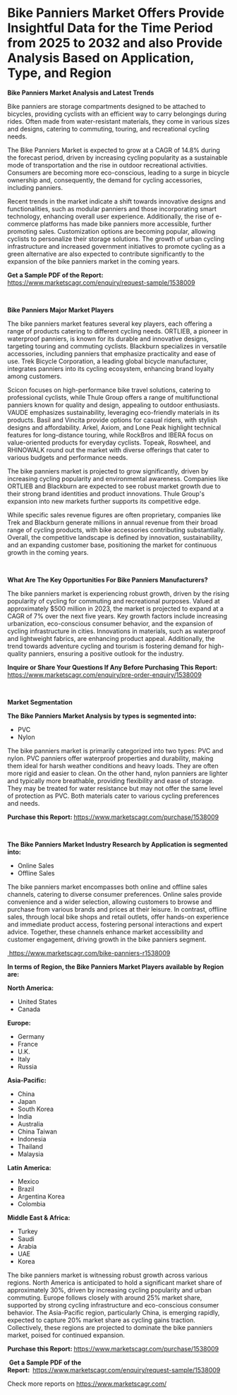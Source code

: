 <p><h1>Bike Panniers Market Offers Provide Insightful Data for the Time Period from 2025 to 2032 and also Provide Analysis Based on Application, Type, and Region</h1></p><p><strong>Bike Panniers Market Analysis and Latest Trends</strong></p>
<p><p>Bike panniers are storage compartments designed to be attached to bicycles, providing cyclists with an efficient way to carry belongings during rides. Often made from water-resistant materials, they come in various sizes and designs, catering to commuting, touring, and recreational cycling needs. </p><p>The Bike Panniers Market is expected to grow at a CAGR of 14.8% during the forecast period, driven by increasing cycling popularity as a sustainable mode of transportation and the rise in outdoor recreational activities. Consumers are becoming more eco-conscious, leading to a surge in bicycle ownership and, consequently, the demand for cycling accessories, including panniers.</p><p>Recent trends in the market indicate a shift towards innovative designs and functionalities, such as modular panniers and those incorporating smart technology, enhancing overall user experience. Additionally, the rise of e-commerce platforms has made bike panniers more accessible, further promoting sales. Customization options are becoming popular, allowing cyclists to personalize their storage solutions. The growth of urban cycling infrastructure and increased government initiatives to promote cycling as a green alternative are also expected to contribute significantly to the expansion of the bike panniers market in the coming years.</p></p>
<p><strong>Get a Sample PDF of the Report:&nbsp;</strong> <a href="https://www.marketscagr.com/enquiry/request-sample/1538009?utm_campaign=3018&utm_medium=2&utm_source=Github&utm_content=ia&utm_term=05042025&utm_id=bike-panniers">https://www.marketscagr.com/enquiry/request-sample/1538009</a></p>
<p>&nbsp;</p>
<p><strong>Bike Panniers Major Market Players</strong></p>
<p><p>The bike panniers market features several key players, each offering a range of products catering to different cycling needs. ORTLIEB, a pioneer in waterproof panniers, is known for its durable and innovative designs, targeting touring and commuting cyclists. Blackburn specializes in versatile accessories, including panniers that emphasize practicality and ease of use. Trek Bicycle Corporation, a leading global bicycle manufacturer, integrates panniers into its cycling ecosystem, enhancing brand loyalty among customers.</p><p>Scicon focuses on high-performance bike travel solutions, catering to professional cyclists, while Thule Group offers a range of multifunctional panniers known for quality and design, appealing to outdoor enthusiasts. VAUDE emphasizes sustainability, leveraging eco-friendly materials in its products. Basil and Vincita provide options for casual riders, with stylish designs and affordability. Arkel, Axiom, and Lone Peak highlight technical features for long-distance touring, while RockBros and IBERA focus on value-oriented products for everyday cyclists. Topeak, Roswheel, and RHINOWALK round out the market with diverse offerings that cater to various budgets and performance needs.</p><p>The bike panniers market is projected to grow significantly, driven by increasing cycling popularity and environmental awareness. Companies like ORTLIEB and Blackburn are expected to see robust market growth due to their strong brand identities and product innovations. Thule Group's expansion into new markets further supports its competitive edge.</p><p>While specific sales revenue figures are often proprietary, companies like Trek and Blackburn generate millions in annual revenue from their broad range of cycling products, with bike accessories contributing substantially. Overall, the competitive landscape is defined by innovation, sustainability, and an expanding customer base, positioning the market for continuous growth in the coming years.</p></p>
<p>&nbsp;</p>
<p><strong>What Are The Key Opportunities For Bike Panniers Manufacturers?</strong></p>
<p><p>The bike panniers market is experiencing robust growth, driven by the rising popularity of cycling for commuting and recreational purposes. Valued at approximately $500 million in 2023, the market is projected to expand at a CAGR of 7% over the next five years. Key growth factors include increasing urbanization, eco-conscious consumer behavior, and the expansion of cycling infrastructure in cities. Innovations in materials, such as waterproof and lightweight fabrics, are enhancing product appeal. Additionally, the trend towards adventure cycling and tourism is fostering demand for high-quality panniers, ensuring a positive outlook for the industry.</p></p>
<p><strong>Inquire or Share Your Questions If Any Before Purchasing This Report:</strong> <a href="https://www.marketscagr.com/enquiry/pre-order-enquiry/1538009?utm_campaign=3018&utm_medium=2&utm_source=Github&utm_content=ia&utm_term=05042025&utm_id=bike-panniers">https://www.marketscagr.com/enquiry/pre-order-enquiry/1538009</a></p>
<p>&nbsp;</p>
<p><strong>Market Segmentation</strong></p>
<p><strong>The Bike Panniers Market Analysis by types is segmented into:</strong></p>
<p><ul><li>PVC</li><li>Nylon</li></ul></p>
<p><p>The bike panniers market is primarily categorized into two types: PVC and nylon. PVC panniers offer waterproof properties and durability, making them ideal for harsh weather conditions and heavy loads. They are often more rigid and easier to clean. On the other hand, nylon panniers are lighter and typically more breathable, providing flexibility and ease of storage. They may be treated for water resistance but may not offer the same level of protection as PVC. Both materials cater to various cycling preferences and needs.</p></p>
<p><strong>Purchase this Report:&nbsp;</strong><a href="https://www.marketscagr.com/purchase/1538009?utm_campaign=3018&utm_medium=2&utm_source=Github&utm_content=ia&utm_term=05042025&utm_id=bike-panniers">https://www.marketscagr.com/purchase/1538009</a></p>
<p>&nbsp;</p>
<p><strong>The Bike Panniers Market Industry Research by Application is segmented into:</strong></p>
<p><ul><li>Online Sales</li><li>Offline Sales</li></ul></p>
<p><p>The bike panniers market encompasses both online and offline sales channels, catering to diverse consumer preferences. Online sales provide convenience and a wider selection, allowing customers to browse and purchase from various brands and prices at their leisure. In contrast, offline sales, through local bike shops and retail outlets, offer hands-on experience and immediate product access, fostering personal interactions and expert advice. Together, these channels enhance market accessibility and customer engagement, driving growth in the bike panniers segment.</p></p>
<p><a href="https://www.marketscagr.com/bike-panniers-r1538009?utm_campaign=3018&utm_medium=2&utm_source=Github&utm_content=ia&utm_term=05042025&utm_id=bike-panniers">&nbsp;https://www.marketscagr.com/bike-panniers-r1538009</a></p>
<p><strong>In terms of Region, the Bike Panniers Market Players available by Region are:</strong></p>
<p>
    <p> <strong> North America: </strong>
        <ul>
            <li>United States</li>
            <li>Canada</li>
        </ul>
        </p> 
    <p> <strong> Europe: </strong>
        <ul>
            <li>Germany</li>
            <li>France</li>
            <li>U.K.</li>
            <li>Italy</li>
            <li>Russia</li>
        </ul>
        </p> 
    <p> <strong> Asia-Pacific: </strong>
        <ul>
            <li>China</li>
            <li>Japan</li>
            <li>South Korea</li>
            <li>India</li>
            <li>Australia</li>
            <li>China Taiwan</li>
            <li>Indonesia</li>
            <li>Thailand</li>
            <li>Malaysia</li>
        </ul>
        </p> 
    <p> <strong> Latin America: </strong>
        <ul>
            <li>Mexico</li>
            <li>Brazil</li>
            <li>Argentina Korea</li>
            <li>Colombia</li>
        </ul>
        </p> 
    <p> <strong> Middle East & Africa: </strong>
        <ul>
            <li>Turkey</li>
            <li>Saudi</li>
            <li>Arabia</li>
            <li>UAE</li>
            <li>Korea</li>
        </ul>
    </p>
    </p>
<p><p>The bike panniers market is witnessing robust growth across various regions. North America is anticipated to hold a significant market share of approximately 30%, driven by increasing cycling popularity and urban commuting. Europe follows closely with around 25% market share, supported by strong cycling infrastructure and eco-conscious consumer behavior. The Asia-Pacific region, particularly China, is emerging rapidly, expected to capture 20% market share as cycling gains traction. Collectively, these regions are projected to dominate the bike panniers market, poised for continued expansion.</p></p>
<p><strong>Purchase this Report: </strong><a href="https://www.marketscagr.com/purchase/1538009?utm_campaign=3018&utm_medium=2&utm_source=Github&utm_content=ia&utm_term=05042025&utm_id=bike-panniers">https://www.marketscagr.com/purchase/1538009</a></p>
<p>&nbsp;<strong>Get a Sample PDF of the Report:&nbsp;&nbsp;</strong><a href="https://www.marketscagr.com/enquiry/request-sample/1538009?utm_campaign=3018&utm_medium=2&utm_source=Github&utm_content=ia&utm_term=05042025&utm_id=bike-panniers">https://www.marketscagr.com/enquiry/request-sample/1538009</a></p>
<p><strong></strong></p>
<p>Check more reports on <a href="https://www.marketscagr.com/?utm_campaign=3018&utm_medium=2&utm_source=Github&utm_content=ia&utm_term=05042025&utm_id=bike-panniers">https://www.marketscagr.com/</a></p>